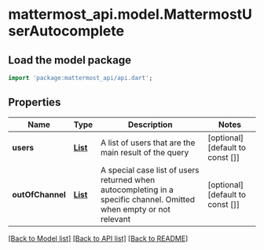# mattermost_api.model.MattermostUserAutocomplete

## Load the model package
```dart
import 'package:mattermost_api/api.dart';
```

## Properties
Name | Type | Description | Notes
------------ | ------------- | ------------- | -------------
**users** | [**List<MattermostUser>**](MattermostUser.md) | A list of users that are the main result of the query | [optional] [default to const []]
**outOfChannel** | [**List<MattermostUser>**](MattermostUser.md) | A special case list of users returned when autocompleting in a specific channel. Omitted when empty or not relevant | [optional] [default to const []]

[[Back to Model list]](../GENERATED_README.md#documentation-for-models) [[Back to API list]](../GENERATED_README.md#documentation-for-api-endpoints) [[Back to README]](../GENERATED_README.md)


